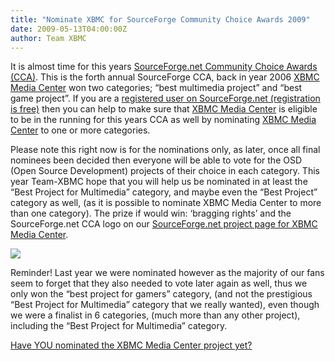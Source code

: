 ```yaml
---
title: "Nominate XBMC for SourceForge Community Choice Awards 2009"
date: 2009-05-13T04:00:00Z
author: Team XBMC
---
```


It is almost time for this years [SourceForge.net Community Choice Awards (CCA)](https://sourceforge.net/community/cca09). This is the forth annual SourceForge CCA, back in year 2006 [XBMC Media Center](https://sourceforge.net/projects/xbmc/) won two categories; “best multimedia project” and “best game project”. If you are a [registered user on SourceForge.net (registration is free)](https://sourceforge.net/user/registration) then you can help to make sure that [XBMC Media Center](https://sourceforge.net/projects/xbmc/) is eligible to be in the running for this years CCA as well by nominating [XBMC Media Center](https://sourceforge.net/projects/xbmc/) to one or more categories.

Please note this right now is for the nominations only, as later, once all final nominees been decided then everyone will be able to vote for the OSD (Open Source Development) projects of their choice in each category. This year Team-XBMC hope that you will help us be nominated in at least the “Best Project for Multimedia” category, and maybe even the “Best Project” category as well, (as it is possible to nominate XBMC Media Center to more than one category). The prize if would win: ‘bragging rights’ and the SourceForge.net CCA logo on our [SourceForge.net project page for XBMC Media Center](https://sourceforge.net/projects/xbmc/).

[![](/sites/default/files/uploads/cca_nominate.webp)](https://sourceforge.net/community/cca09/nominate/?project_name=XBMC%20Media%20Center&project_url=http://xbmc.org/)

Reminder! Last year we were nominated however as the majority of our fans seem to forget that they also needed to vote later again as well, thus we only won the “best project for gamers” category, (and not the prestigious “Best Project for Multimedia” category that we really wanted), even though we were a finalist in 6 categories, (much more than any other project), including the “Best Project for Multimedia” category.

[Have YOU nominated the XBMC Media Center project yet?](https://sourceforge.net/community/cca09/nominate/?project_name=XBMC%20Media%20Center&project_url=http://xbmc.org/)
